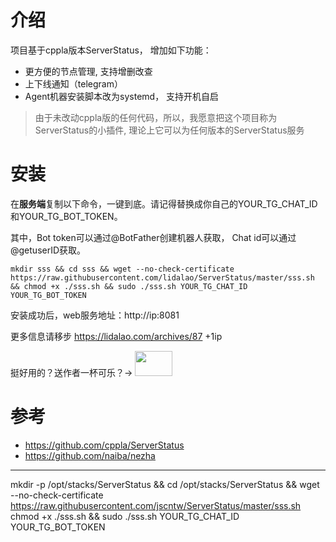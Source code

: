 # 介绍
项目基于cppla版本ServerStatus， 增加如下功能：

- 更方便的节点管理, 支持增删改查
- 上下线通知（telegram）
- Agent机器安装脚本改为systemd， 支持开机自启

>由于未改动cppla版的任何代码，所以，我愿意把这个项目称为ServerStatus的小插件, 理论上它可以为任何版本的ServerStatus服务


# 安装
在**服务端**复制以下命令，一键到底。请记得替换成你自己的YOUR_TG_CHAT_ID和YOUR_TG_BOT_TOKEN。

其中，Bot token可以通过@BotFather创建机器人获取， Chat id可以通过@getuserID获取。

```
mkdir sss && cd sss && wget --no-check-certificate https://raw.githubusercontent.com/lidalao/ServerStatus/master/sss.sh && chmod +x ./sss.sh && sudo ./sss.sh YOUR_TG_CHAT_ID YOUR_TG_BOT_TOKEN

```
安装成功后，web服务地址：http://ip:8081

更多信息请移步 https://lidalao.com/archives/87  +1ip

挺好用的？送作者一杯可乐？->
 [<img src="https://user-images.githubusercontent.com/52455330/139071980-91302a8a-37b1-4196-803e-f91b1de2ee5b.gif" width="60" height="40" />](https://shop.lidalao.com/buy/4)



# 参考
- https://github.com/cppla/ServerStatus
- https://github.com/naiba/nezha
----------
mkdir -p /opt/stacks/ServerStatus && cd /opt/stacks/ServerStatus && wget --no-check-certificate https://raw.githubusercontent.com/jscntw/ServerStatus/master/sss.sh
chmod +x ./sss.sh && sudo ./sss.sh YOUR_TG_CHAT_ID YOUR_TG_BOT_TOKEN
